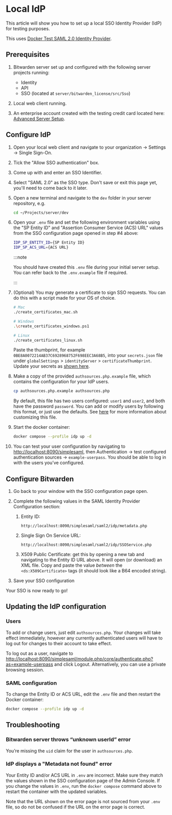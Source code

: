 # Local IdP

This article will show you how to set up a local SSO Identity Provider (IdP) for testing purposes.

This uses
[Docker Test SAML 2.0 Identity Provider](https://github.com/kenchan0130/docker-simplesamlphp).

## Prerequisites

1.  Bitwarden server set up and configured with the following server projects running:

    - Identity
    - API
    - SSO (located at `server/bitwarden_license/src/Sso`)

2.  Local web client running.

3.  An enterprise account created with the testing credit card located here:
    [Advanced Server Setup](../advanced-setup.md).

## Configure IdP

1.  Open your local web client and navigate to your organization → Settings → Single Sign-On.

2.  Tick the "Allow SSO authentication" box.

3.  Come up with and enter an SSO Identifier.

4.  Select "SAML 2.0" as the SSO type. Don't save or exit this page yet, you'll need to come back to
    it later.

5.  Open a new terminal and navigate to the `dev` folder in your server repository, e.g.

    ```bash
    cd ~/Projects/server/dev
    ```

6.  Open your `.env` file and set the following environment variables using the "SP Entity ID" and
    "Assertion Consumer Service (ACS) URL" values from the SSO configuration page opened in step #4
    above:

    ```bash
    IDP_SP_ENTITY_ID={SP Entity ID}
    IDP_SP_ACS_URL={ACS URL}
    ```

    :::note

    You should have created this `.env` file during your initial server setup. You can refer back to
    the `.env.example` file if required.

    :::

7.  (Optional) You may generate a certificate to sign SSO requests. You can do this with a script
    made for your OS of choice.

    ```bash
    # Mac
    ./create_certificates_mac.sh

    # Windows
    .\create_certificates_windows.ps1

    # Linux
    ./create_certificates_linux.sh
    ```

    Paste the thumbprint, for example `0BE8A0072214AB37C6928968752F698EEC3A68B5`, into your
    `secrets.json` file under `globalSettings` > `identityServer` > `certificateThumbprint`. Update
    your secrets as [shown here](../guide.md#configure-user-secrets).

8.  Make a copy of the provided `authsources.php.example` file, which contains the configuration for
    your IdP users.

    ```bash
    cp authsources.php.example authsources.php
    ```

    By default, this file has two users configured: `user1` and `user2`, and both have the password
    `password`. You can add or modify users by following this format, or just use the defaults. See
    [here](https://github.com/kenchan0130/docker-simplesamlphp#advanced-usage) for more information
    about customizing this file.

9.  Start the docker container:

    ```bash
    docker compose --profile idp up -d
    ```

10. You can test your user configuration by navigating to
    [http://localhost:8090/simplesaml](http://localhost:8090/simplesaml), then Authentication → test
    configured authentication sources → `example-userpass`. You should be able to log in with the
    users you’ve configured.

## Configure Bitwarden

1.  Go back to your window with the SSO configuration page open.
2.  Complete the following values in the SAML Identity Provider Configuration section:

    1.  Entity ID:
        ```
        http://localhost:8090/simplesaml/saml2/idp/metadata.php
        ```
    2.  Single Sign On Service URL:
        ```
        http://localhost:8090/simplesaml/saml2/idp/SSOService.php
        ```
    3.  X509 Public Certificate: get this by opening a new tab and navigating to the Entity ID URL
        above. It will open (or download) an XML file. Copy and paste the value _between_ the
        `<ds:X509Certificate>` tags (it should look like a B64 encoded string).

3.  Save your SSO configuration

Your SSO is now ready to go!

## Updating the IdP configuration

### Users

To add or change users, just edit `authsources.php`. Your changes will take effect immediately,
however any currently authenticated users will have to log out for changes to their account to take
effect.

To log out as a user, navigate to
[http://localhost:8090/simplesaml/module.php/core/authenticate.php?as=example-userpass](http://localhost:8090/simplesaml/module.php/core/authenticate.php?as=example-userpass)
and click Logout. Alternatively, you can use a private browsing session.

### SAML configuration

To change the Entity ID or ACS URL, edit the `.env` file and then restart the Docker container:

```bash
docker compose --profile idp up -d
```

## Troubleshooting

### Bitwarden server throws “unknown userId” error

You’re missing the `uid` claim for the user in `authsources.php`.

### IdP displays a "Metadata not found" error

Your Entity ID and/or ACS URL in `.env` are incorrect. Make sure they match the values shown in the
SSO configuration page of the Admin Console. If you change the values in `.env`, run the
`docker compose` command above to restart the container with the updated variables.

Note that the URL shown on the error page is not sourced from your `.env` file, so do not be
confused if the URL on the error page is correct.
